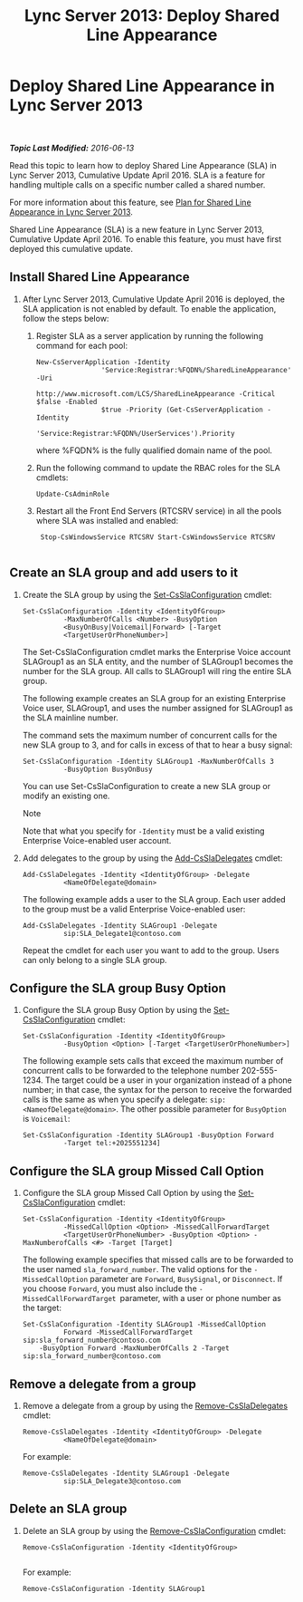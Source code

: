 ﻿---
title: 'Lync Server 2013: Deploy Shared Line Appearance'
TOCTitle: Deploy Shared Line Appearance
ms:assetid: 6666dfef-9ecf-4834-af6a-2d5da227dfa3
ms:mtpsurl: https://technet.microsoft.com/en-us/library/Mt712152(v=OCS.15)
ms:contentKeyID: 72522137
ms.date: 06/13/2016
mtps_version: v=OCS.15
---

<div data-xmlns="http://www.w3.org/1999/xhtml">

<div class="topic" data-xmlns="http://www.w3.org/1999/xhtml" data-msxsl="urn:schemas-microsoft-com:xslt" data-cs="http://msdn.microsoft.com/en-us/">

<div data-asp="http://msdn2.microsoft.com/asp">

# Deploy Shared Line Appearance in Lync Server 2013

</div>

<div id="mainSection">

<div id="mainBody">

<span> </span>

_**Topic Last Modified:** 2016-06-13_

Read this topic to learn how to deploy Shared Line Appearance (SLA) in Lync Server 2013, Cumulative Update April 2016. SLA is a feature for handling multiple calls on a specific number called a shared number.

For more information about this feature, see [Plan for Shared Line Appearance in Lync Server 2013](lync-server-2013-plan-for-shared-line-appearance.md).

Shared Line Appearance (SLA) is a new feature in Lync Server 2013, Cumulative Update April 2016. To enable this feature, you must have first deployed this cumulative update.

<div>

## Install Shared Line Appearance

1.  After Lync Server 2013, Cumulative Update April 2016 is deployed, the SLA application is not enabled by default. To enable the application, follow the steps below:
    
    1.  Register SLA as a server application by running the following command for each pool:
        
            New-CsServerApplication -Identity
                            'Service:Registrar:%FQDN%/SharedLineAppearance' -Uri
                            http://www.microsoft.com/LCS/SharedLineAppearance -Critical $false -Enabled
                            $true -Priority (Get-CsServerApplication -Identity
                            'Service:Registrar:%FQDN%/UserServices').Priority 
        
        where %FQDN% is the fully qualified domain name of the pool.
    
    2.  Run the following command to update the RBAC roles for the SLA cmdlets:
        
            Update-CsAdminRole 
    
    3.  Restart all the Front End Servers (RTCSRV service) in all the pools where SLA was installed and enabled:
        
        ``` 
         Stop-CsWindowsService RTCSRV Start-CsWindowsService RTCSRV
                        
        ```

</div>

<div>

## Create an SLA group and add users to it

1.  Create the SLA group by using the [Set-CsSlaConfiguration](set-csslaconfiguration.md) cmdlet:
    
        Set-CsSlaConfiguration -Identity <IdentityOfGroup>
                  -MaxNumberOfCalls <Number> -BusyOption
                  <BusyOnBusy|Voicemail|Forward> [-Target
                  <TargetUserOrPhoneNumber>]
    
    The Set-CsSlaConfiguration cmdlet marks the Enterprise Voice account SLAGroup1 as an SLA entity, and the number of SLAGroup1 becomes the number for the SLA group. All calls to SLAGroup1 will ring the entire SLA group.
    
    The following example creates an SLA group for an existing Enterprise Voice user, SLAGroup1, and uses the number assigned for SLAGroup1 as the SLA mainline number.
    
    The command sets the maximum number of concurrent calls for the new SLA group to 3, and for calls in excess of that to hear a busy signal:
    
        Set-CsSlaConfiguration -Identity SLAGroup1 -MaxNumberOfCalls 3
                  -BusyOption BusyOnBusy
    
    You can use Set-CsSlaConfiguration to create a new SLA group or modify an existing one.
    
    <div>
    

    > [!NOTE]
    > Note that what you specify for <CODE>-Identity</CODE> must be a valid existing Enterprise Voice-enabled user account.

    
    </div>

2.  Add delegates to the group by using the [Add-CsSlaDelegates](add-cssladelegates.md) cmdlet:
    
        Add-CsSlaDelegates -Identity <IdentityOfGroup> -Delegate
                  <NameOfDelegate@domain>
    
    The following example adds a user to the SLA group. Each user added to the group must be a valid Enterprise Voice-enabled user:
    
        Add-CsSlaDelegates -Identity SLAGroup1 -Delegate
                  sip:SLA_Delegate1@contoso.com
    
    Repeat the cmdlet for each user you want to add to the group. Users can only belong to a single SLA group.

</div>

<div>

## Configure the SLA group Busy Option

1.  Configure the SLA group Busy Option by using the [Set-CsSlaConfiguration](set-csslaconfiguration.md) cmdlet:
    
        Set-CsSlaConfiguration -Identity <IdentityOfGroup>
                  -BusyOption <Option> [-Target <TargetUserOrPhoneNumber>]
    
    The following example sets calls that exceed the maximum number of concurrent calls to be forwarded to the telephone number 202-555-1234. The target could be a user in your organization instead of a phone number; in that case, the syntax for the person to receive the forwarded calls is the same as when you specify a delegate: `sip:<NameofDelegate@domain>`. The other possible parameter for `BusyOption` is `Voicemail`:
    
        Set-CsSlaConfiguration -Identity SLAGroup1 -BusyOption Forward
                  -Target tel:+2025551234]

</div>

<div>

## Configure the SLA group Missed Call Option

1.  Configure the SLA group Missed Call Option by using the [Set-CsSlaConfiguration](set-csslaconfiguration.md) cmdlet:
    
        Set-CsSlaConfiguration -Identity <IdentityOfGroup> 
                  -MissedCallOption <Option> -MissedCallForwardTarget
                  <TargetUserOrPhoneNumber> -BusyOption <Option> -MaxNumberofCalls <#> -Target [Target]
    
    The following example specifies that missed calls are to be forwarded to the user named `sla_forward_number`. The valid options for the `-MissedCallOption` parameter are `Forward`, `BusySignal`, or `Disconnect`. If you choose `Forward`, you must also include the `-MissedCallForwardTarget `parameter, with a user or phone number as the target:
    
        Set-CsSlaConfiguration -Identity SLAGroup1 -MissedCallOption
                  Forward -MissedCallForwardTarget sip:sla_forward_number@contoso.com 
            -BusyOption Forward -MaxNumberOfCalls 2 -Target sip:sla_forward_number@contoso.com 

</div>

<div>

## Remove a delegate from a group

1.  Remove a delegate from a group by using the [Remove-CsSlaDelegates](remove-cssladelegates.md) cmdlet:
    
        Remove-CsSlaDelegates -Identity <IdentityOfGroup> -Delegate
                  <NameOfDelegate@domain>
    
    For example:
    
        Remove-CsSlaDelegates -Identity SLAGroup1 -Delegate
                  sip:SLA_Delegate3@contoso.com

</div>

<div>

## Delete an SLA group

1.  Delete an SLA group by using the [Remove-CsSlaConfiguration](remove-csslaconfiguration.md) cmdlet:
    
    ``` 
    Remove-CsSlaConfiguration -Identity <IdentityOfGroup>
              
    ```
    
    For example:
    
        Remove-CsSlaConfiguration -Identity SLAGroup1 

</div>

</div>

<span> </span>

</div>

</div>

</div>


